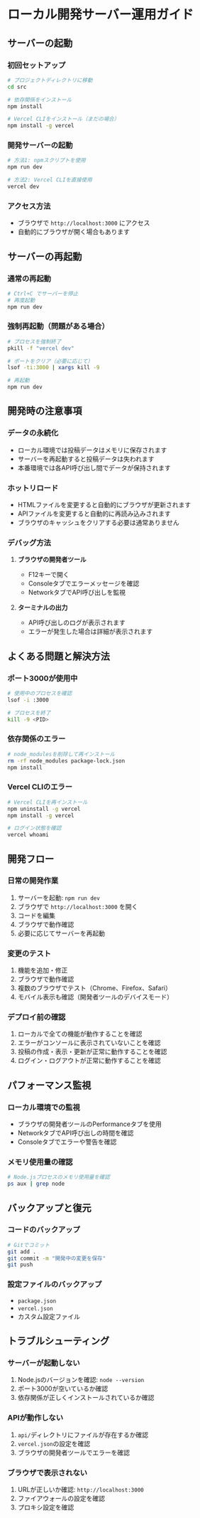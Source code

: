 # ローカル開発サーバー運用ガイド

## サーバーの起動

### 初回セットアップ
```bash
# プロジェクトディレクトリに移動
cd src

# 依存関係をインストール
npm install

# Vercel CLIをインストール（まだの場合）
npm install -g vercel
```

### 開発サーバーの起動
```bash
# 方法1: npmスクリプトを使用
npm run dev

# 方法2: Vercel CLIを直接使用
vercel dev
```

### アクセス方法
- ブラウザで `http://localhost:3000` にアクセス
- 自動的にブラウザが開く場合もあります

## サーバーの再起動

### 通常の再起動
```bash
# Ctrl+C でサーバーを停止
# 再度起動
npm run dev
```

### 強制再起動（問題がある場合）
```bash
# プロセスを強制終了
pkill -f "vercel dev"

# ポートをクリア（必要に応じて）
lsof -ti:3000 | xargs kill -9

# 再起動
npm run dev
```

## 開発時の注意事項

### データの永続化
- ローカル環境では投稿データはメモリに保存されます
- サーバーを再起動すると投稿データは失われます
- 本番環境では各API呼び出し間でデータが保持されます

### ホットリロード
- HTMLファイルを変更すると自動的にブラウザが更新されます
- APIファイルを変更すると自動的に再読み込みされます
- ブラウザのキャッシュをクリアする必要は通常ありません

### デバッグ方法
1. **ブラウザの開発者ツール**
   - F12キーで開く
   - Consoleタブでエラーメッセージを確認
   - NetworkタブでAPI呼び出しを監視

2. **ターミナルの出力**
   - API呼び出しのログが表示されます
   - エラーが発生した場合は詳細が表示されます

## よくある問題と解決方法

### ポート3000が使用中
```bash
# 使用中のプロセスを確認
lsof -i :3000

# プロセスを終了
kill -9 <PID>
```

### 依存関係のエラー
```bash
# node_modulesを削除して再インストール
rm -rf node_modules package-lock.json
npm install
```

### Vercel CLIのエラー
```bash
# Vercel CLIを再インストール
npm uninstall -g vercel
npm install -g vercel

# ログイン状態を確認
vercel whoami
```

## 開発フロー

### 日常の開発作業
1. サーバーを起動: `npm run dev`
2. ブラウザで `http://localhost:3000` を開く
3. コードを編集
4. ブラウザで動作確認
5. 必要に応じてサーバーを再起動

### 変更のテスト
1. 機能を追加・修正
2. ブラウザで動作確認
3. 複数のブラウザでテスト（Chrome、Firefox、Safari）
4. モバイル表示も確認（開発者ツールのデバイスモード）

### デプロイ前の確認
1. ローカルで全ての機能が動作することを確認
2. エラーがコンソールに表示されていないことを確認
3. 投稿の作成・表示・更新が正常に動作することを確認
4. ログイン・ログアウトが正常に動作することを確認

## パフォーマンス監視

### ローカル環境での監視
- ブラウザの開発者ツールのPerformanceタブを使用
- NetworkタブでAPI呼び出しの時間を確認
- Consoleタブでエラーや警告を確認

### メモリ使用量の確認
```bash
# Node.jsプロセスのメモリ使用量を確認
ps aux | grep node
```

## バックアップと復元

### コードのバックアップ
```bash
# Gitでコミット
git add .
git commit -m "開発中の変更を保存"
git push
```

### 設定ファイルのバックアップ
- `package.json`
- `vercel.json`
- カスタム設定ファイル

## トラブルシューティング

### サーバーが起動しない
1. Node.jsのバージョンを確認: `node --version`
2. ポート3000が空いているか確認
3. 依存関係が正しくインストールされているか確認

### APIが動作しない
1. `api/`ディレクトリにファイルが存在するか確認
2. `vercel.json`の設定を確認
3. ブラウザの開発者ツールでエラーを確認

### ブラウザで表示されない
1. URLが正しいか確認: `http://localhost:3000`
2. ファイアウォールの設定を確認
3. プロキシ設定を確認
